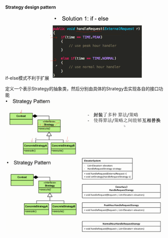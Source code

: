 #### Strategy design pattern
if-else模式不利于扩展
![if-else](./imgs/9.png)

定义一个表示Strategy的抽象类，然后分别由具体的Strategy去实现各自的接口功能
![](./imgs/10.png)
![](./imgs/11.png)
